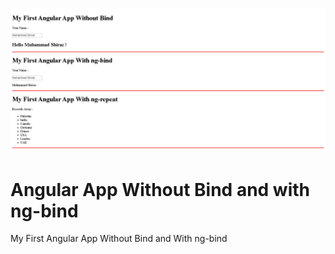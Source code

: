 ![alt text](screenshot.jpg)

# Angular App Without Bind and with ng-bind 
My First Angular App Without Bind and With ng-bind
